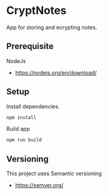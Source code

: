
# CryptNotes

App for storing and ecrypting notes.

## Prerequisite

NodeJs

* https://nodejs.org/en/download/

## Setup

Install dependencies.

``` bash
npm install
```

Build app

``` bash
npm run build
```

## Versioning

This project uses Semantic versioning

* https://semver.org/